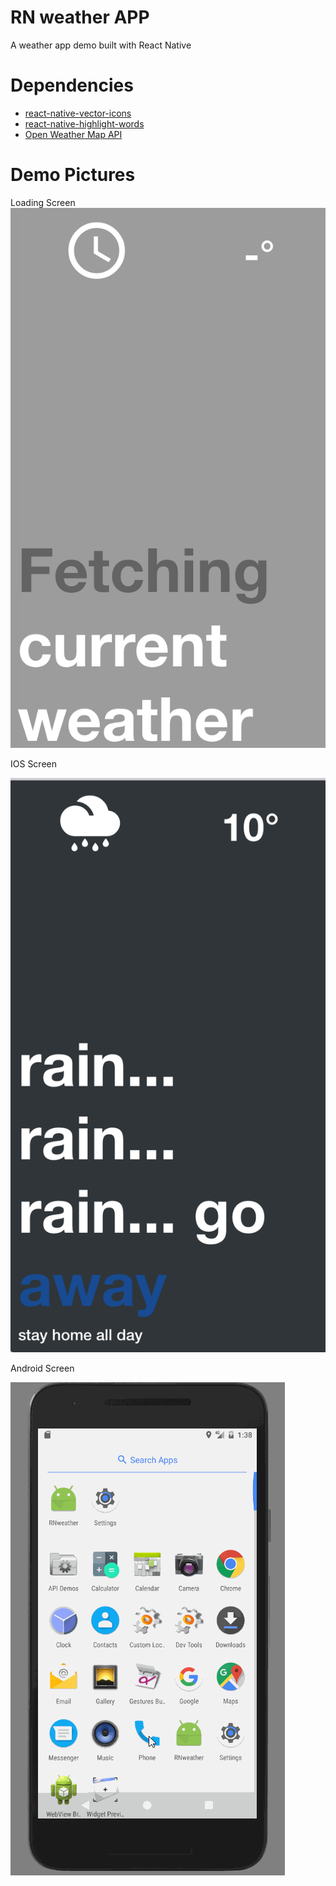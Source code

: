 # RN weather APP

A weather app demo built with React Native

# Dependencies
- [react-native-vector-icons](https://github.com/oblador/react-native-vector-icons)
- [react-native-highlight-words](https://github.com/clauderic/react-native-highlight-words)
- [Open Weather Map API](https://openweathermap.org/)

# Demo Pictures
Loading Screen  
![Loading screen](images/loading.png)
  
IOS Screen  

![IOS screen](images/ios.png)

Android Screen
  
![Android screen](images/android.gif)